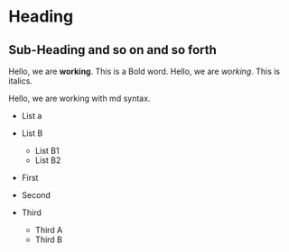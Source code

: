 # Heading

## Sub-Heading and so on and so forth

Hello, we are **working**. This is a Bold word.
Hello, we are *working*. This is italics. 

Hello, we are working with md syntax.

- List a
- List B
    - List B1
    - List B2

- First
- Second
- Third
    - Third A
    - Third B